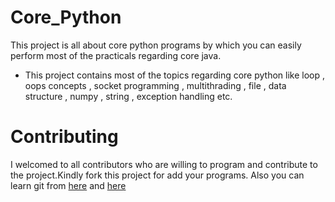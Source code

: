 # Core_Python
This project is all about core python programs by which you can easily perform most of the practicals regarding core java.
- This project contains most of the topics regarding core python like loop , oops concepts , socket programming , multithrading , file , data structure , numpy , string , exception handling etc.

# Contributing
I welcomed to all contributors who are willing to program and contribute to the project.Kindly fork this project for add your programs.
Also you can learn git from [here](https://www.youtube.com/watch?v=OdbBmvfThJY&list=PLsyeobzWxl7q2eaUkorLZExfd7qko9sZC&index=1) and [here](https://guides.github.com/activities/hello-world/)
